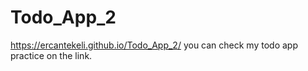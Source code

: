 # Todo_App_2
https://ercantekeli.github.io/Todo_App_2/
you can check my todo app practice on the link.
